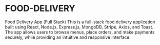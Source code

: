 # FOOD-DELIVERY
Food Delivery App (Full Stack)  This is a full-stack food delivery application built using React, Node.js, Express.js, MongoDB, Stripe, Axios, and Toast. The app allows users to browse menus, place orders, and make payments securely, while providing an intuitive and responsive interface.
